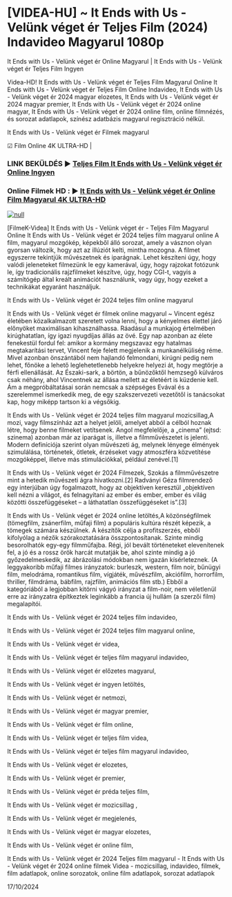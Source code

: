 # [VIDEA-HU] ~ It Ends with Us - Velünk véget ér Teljes Film (2024) Indavideo Magyarul 1080p




It Ends with Us - Velünk véget ér Online Magyarul | It Ends with Us - Velünk véget ér Teljes Film Ingyen

Videa-HD! It Ends with Us - Velünk véget ér Teljes Film Magyarul Online It Ends with Us - Velünk véget ér Teljes Film Online Indavideo, It Ends with Us - Velünk véget ér 2024 magyar elozetes, It Ends with Us - Velünk véget ér 2024 magyar premier, It Ends with Us - Velünk véget ér 2024 online magyar, It Ends with Us - Velünk véget ér 2024 online film, online filmnézés, és sorozat adatlapok, színész adatbázis magyarul regisztráció nélkül.

It Ends with Us - Velünk véget ér Filmek magyarul

☑ Film Online 4K ULTRA-HD |

### LINK BEKÜLDÉS ▶️ [Teljes Film It Ends with Us - Velünk véget ér Online Ingyen](https://t.co/NQ1eYQ3Ks0)

### Online Filmek HD : ▶️ [It Ends with Us - Velünk véget ér Online Film Magyarul 4K ULTRA-HD](https://t.co/NQ1eYQ3Ks0)

[![null](https://static.wixstatic.com/media/855a25_043b5abeb4ae4d35ac003198e7fe56ed~mv2.gif)](https://t.co/NQ1eYQ3Ks0)

[FilmeK-Videa] It Ends with Us - Velünk véget ér - Teljes Film Magyarul Online It Ends with Us - Velünk véget ér 2024 teljes film magyarul online A film, magyarul mozgókép, képekből álló sorozat, amely a vásznon olyan gyorsan változik, hogy azt az illúziót kelti, mintha mozogna. A filmet egyszerre tekintjük művészetnek és iparágnak. Lehet készíteni úgy, hogy valódi jeleneteket filmezünk le egy kamerával, úgy, hogy rajzokat fotózunk le, így tradicionális rajzfilmeket készítve, úgy, hogy CGI-t, vagyis a számítógép által kreált animációt használunk, vagy úgy, hogy ezeket a technikákat egyaránt használjuk.

It Ends with Us - Velünk véget ér 2024 teljes film online magyarul

It Ends with Us - Velünk véget ér filmek online magyarul ~ Vincent egész életében közalkalmazott szeretett volna lenni, hogy a kényelmes élettel járó előnyöket maximálisan kihasználhassa. Ráadásul a munkajog értelmében kirúghatatlan, így igazi nyugdíjas állás az övé. Egy nap azonban az élete fenekestül fordul fel: amikor a kormány megszavaz egy hatalmas megtakarítási tervet, Vincent feje felett megjelenik a munkanélküliség réme. Mivel azonban önszántából nem hajlandó felmondani, kirúgni pedig nem lehet, főnöke a lehető leglehetetlenebb helyekre helyezi át, hogy megtörje a férfi ellenállását. Az Északi-sark, a börtön, a bűnözőktől hemzsegő külváros csak néhány, ahol Vincentnek az állása mellett az életéért is küzdenie kell. Ám a megpróbáltatásai során nemcsak a szépséges Evával és a szerelemmel ismerkedik meg, de egy szakszervezeti vezetőtől is tanácsokat kap, hogy miképp tartson ki a végsőkig.

It Ends with Us - Velünk véget ér 2024 teljes film magyarul mozicsillag,A mozi, vagy filmszínház azt a helyet jelöli, amelyet abból a célból hoznak létre, hogy benne filmeket vetítsenek. Angol megfelelője, a „cinema” (ejtsd: szinema) azonban már az iparágat is, illetve a filmművészetet is jelenti. Modern definíciója szerint olyan művészeti ág, melynek lényege élmények szimulálása, történetek, ötletek, érzéseket vagy atmoszféra közvetítése mozgóképpel, illetve más stimulációkkal, például zenével.[1]

It Ends with Us - Velünk véget ér 2024 Filmezek, Szokás a filmművészetre mint a hetedik művészeti ágra hivatkozni.[2] Radványi Géza filmrendező egy interjúban úgy fogalmazott, hogy az objektíven keresztül „objektíven kell nézni a világot, és felnagyítani az ember és ember, ember és világ közötti összefüggéseket – a láthatatlan összefüggéseket is”.[3]

It Ends with Us - Velünk véget ér 2024 online letöltés,A közönségfilmek (tömegfilm, zsánerfilm, műfaji film) a populáris kultúra részét képezik, a tömegek számára készülnek. A készítők célja a profitszerzés, ebből kifolyólag a nézők szórakoztatására összpontosítanak. Szinte mindig besorolhatók egy-egy filmműfajba. Régi, jól bevált történeteket elevenítenek fel, a jó és a rossz örök harcát mutatják be, ahol szinte mindig a jó győzedelmeskedik, az ábrázolási módokban nem igazán kísérleteznek. (A leggyakoribb műfaji filmes irányzatok: burleszk, western, film noir, bűnügyi film, melodráma, romantikus film, vígjáték, művészfilm, akciófilm, horrorfilm, thriller, filmdráma, bábfilm, rajzfilm, animációs film stb.) Ebből a kategóriából a legjobban kitörni vágyó irányzat a film-noir, nem véletlenül erre az irányzatra építkeztek leginkább a francia új hullám (a szerzői film) megalapítói.

It Ends with Us - Velünk véget ér 2024 teljes film indavideo,

It Ends with Us - Velünk véget ér 2024 teljes film magyarul online,

It Ends with Us - Velünk véget ér videa,

It Ends with Us - Velünk véget ér teljes film magyarul indavideo,

It Ends with Us - Velünk véget ér előzetes magyarul,

It Ends with Us - Velünk véget ér ingyen letöltés,

It Ends with Us - Velünk véget ér netmozi,

It Ends with Us - Velünk véget ér magyar premier,

It Ends with Us - Velünk véget ér film online,

It Ends with Us - Velünk véget ér teljes film videa,

It Ends with Us - Velünk véget ér teljes film magyarul indavideo,

It Ends with Us - Velünk véget ér elozetes,

It Ends with Us - Velünk véget ér premier,

It Ends with Us - Velünk véget ér préda teljes film,

It Ends with Us - Velünk véget ér mozicsillag ,

It Ends with Us - Velünk véget ér megjelenés,

It Ends with Us - Velünk véget ér magyar elozetes,

It Ends with Us - Velünk véget ér online film,

It Ends with Us - Velünk véget ér 2024 Teljes film magyarul - It Ends with Us - Velünk véget ér 2024 online filmek Videa - mozicsillag, indavideo, filmek, film adatlapok, online sorozatok, online film adatlapok, sorozat adatlapok

17/10/2024
